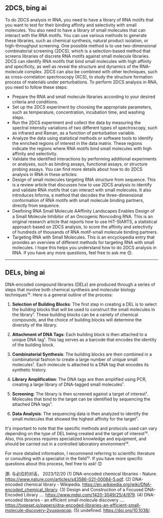 ## 2DCS, bing ai
To do 2DCS analysis in RNA, you need to have a library of RNA motifs that you want to test for their binding affinity and selectivity with small molecules. You also need to have a library of small molecules that can interact with the RNA motifs. You can use various methods to generate these libraries, such as chemical synthesis, natural product isolation, or high-throughput screening.
One possible method is to use two-dimensional combinatorial screening (2DCS), which is a selection-based method that screens libraries of discrete RNA motifs against small molecule libraries. 2DCS can identify RNA motifs that bind small molecules with high affinity and specificity, as well as reveal the structure and dynamics of the RNA-molecule complex. 2DCS can also be combined with other techniques, such as cross-correlation spectroscopy (XCS), to study the structure formation process of materials under perturbations.
To perform 2DCS analysis in RNA, you need to follow these steps:
- Prepare the RNA and small molecule libraries according to your desired criteria and conditions.
- Set up the 2DCS experiment by choosing the appropriate parameters, such as temperature, concentration, incubation time, and washing steps.
- Run the 2DCS experiment and collect the data by measuring the spectral intensity variations of two different types of spectroscopy, such as infrared and Raman, as a function of perturbation variable.
- Analyze the data using statistical methods or software tools to identify the enriched regions of interest in the data matrix. These regions indicate the regions where RNA motifs bind small molecules with high affinity and selectivity.
- Validate the identified interactions by performing additional experiments or analyses, such as binding assays, functional assays, or structure probing assays.
You can find more details about how to do 2DCS analysis in RNA in these articles:
- Design of small molecules targeting RNA structure from sequence. This is a review article that discusses how to use 2DCS analysis to identify and validate RNA motifs that can interact with small molecules. It also introduces Inforna, a method that decodes the three-dimensional conformation of RNA motifs with small molecule binding partners, directly from sequence.
- Deeﬁning RNA Small Molecule AAﬃnity Landscapes Enables Design of a Small Molecule Inhibitor of an Oncogenic Noncoding RNA. This is an original research article that reports how to use HiT-StARTS, a statistical approach based on 2DCS analysis, to score the affinity and selectivity of hundreds of thousands of RNA motif-small molecule binding partners.
- Targeting RNA with Small Molecules. This is an encyclopedia entry that provides an overview of different methods for targeting RNA with small molecules.
I hope this helps you understand how to do 2DCS analysis in RNA. If you have any more questions, feel free to ask me 😊.

---
## DELs, bing ai
DNA-encoded compound libraries (DELs) are produced through a series of steps that involve both chemical synthesis and molecular biology techniques¹². Here is a general outline of the process:

1. **Selection of Building Blocks**: The first step in creating a DEL is to select the building blocks that will be used to construct the small molecules in the library¹. These building blocks can be a variety of chemical compounds, and the choice of building blocks will determine the diversity of the library.

2. **Attachment of DNA Tags**: Each building block is then attached to a unique DNA tag¹. This tag serves as a barcode that encodes the identity of the building block.

3. **Combinatorial Synthesis**: The building blocks are then combined in a combinatorial fashion to create a large number of unique small molecules¹. Each molecule is attached to a DNA tag that encodes its synthetic history.

4. **Library Amplification**: The DNA tags are then amplified using PCR, creating a large library of DNA-tagged small molecules¹.

5. **Screening**: The library is then screened against a target of interest¹. Molecules that bind to the target can be identified by sequencing the attached DNA tags¹.

6. **Data Analysis**: The sequencing data is then analyzed to identify the small molecules that showed the highest affinity for the target¹.

It's important to note that the specific methods and protocols used can vary depending on the type of DEL being created and the target of interest¹². Also, this process requires specialized knowledge and equipment, and should be carried out in a controlled laboratory environment¹².

For more detailed information, I recommend referring to scientific literature or consulting with a specialist in the field¹². If you have more specific questions about this process, feel free to ask! 😊

源: 与必应的对话， 2023/12/20
(1) DNA-encoded chemical libraries - Nature. https://www.nature.com/articles/s43586-021-00084-5.pdf.
(2) DNA-encoded chemical library - Wikipedia. https://en.wikipedia.org/wiki/DNA-encoded_chemical_library.
(3) Design and Construction of a Focused DNA-Encoded Library .... https://www.mdpi.com/1420-3049/25/4/979.
(4) DNA-encoded libraries - an efficient small molecule discovery .... https://typeset.io/papers/dna-encoded-libraries-an-efficient-small-molecule-discovery-2yuxqvqcqp.
(5) undefined. https://doi.org/10.1038/.